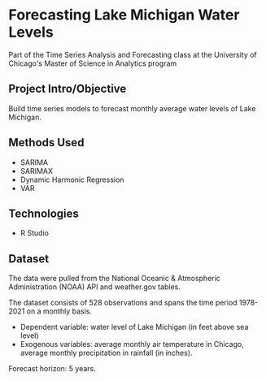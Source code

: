 # Forecasting Lake Michigan Water Levels

            

Part of the Time Series Analysis and Forecasting class at the University of Chicago's Master of Science in Analytics program 

## Project Intro/Objective
Build time series models to forecast monthly average water levels of Lake Michigan.

## Methods Used
- SARIMA
- SARIMAX 
- Dynamic Harmonic Regression 
- VAR

## Technologies 
- R Studio

## Dataset 
The data were pulled from the National Oceanic  &  Atmospheric Administration (NOAA) API and weather.gov tables.

The dataset consists of 528 observations and spans the time period 1978-2021 on a monthly basis.
- Dependent variable: water level of Lake Michigan (in feet above sea level)
- Exogenous variables: average monthly air temperature in Chicago, average monthly precipitation in rainfall (in inches).

Forecast horizon: 5 years.
